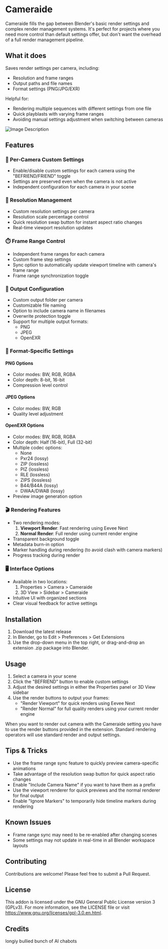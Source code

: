 # Cameraide
Cameraide fills the gap between Blender's basic render settings and complex render management systems. It's perfect for projects where you need more control than default settings offer, but don't want the overhead of a full render management pipeline.

## What it does

Saves render settings per camera, including:
- Resolution and frame ranges
- Output paths and file names
- Format settings (PNG/JPG/EXR)

Helpful for:
- Rendering multiple sequences with different settings from one file
- Quick playblasts with varying frame ranges
- Avoiding manual settings adjustment when switching between cameras

![Image Description](https://github.com/longiy/static-assets/blob/main/cameraide-assets/Cameraid_Preview.png)

## Features

### 🎥 Per-Camera Custom Settings
- Enable/disable custom settings for each camera using the "BEFRIEND/FRIEND" toggle
- Settings are preserved even when the camera is not active
- Independent configuration for each camera in your scene

### 📐 Resolution Management
- Custom resolution settings per camera
- Resolution scale percentage control
- Quick resolution swap button for instant aspect ratio changes
- Real-time viewport resolution updates

### ⏱️ Frame Range Control
- Independent frame ranges for each camera
- Custom frame step settings
- Sync option to automatically update viewport timeline with camera's frame range
- Frame range synchronization toggle

### 📂 Output Configuration
- Custom output folder per camera
- Customizable file naming
- Option to include camera name in filenames
- Overwrite protection toggle
- Support for multiple output formats:
  - PNG
  - JPEG
  - OpenEXR

### 🎨 Format-Specific Settings

#### PNG Options
- Color modes: BW, RGB, RGBA
- Color depth: 8-bit, 16-bit
- Compression level control

#### JPEG Options
- Color modes: BW, RGB
- Quality level adjustment

#### OpenEXR Options
- Color modes: BW, RGB, RGBA
- Color depth: Half (16-bit), Full (32-bit)
- Multiple codec options:
  - None
  - Pxr24 (lossy)
  - ZIP (lossless)
  - PIZ (lossless)
  - RLE (lossless)
  - ZIPS (lossless)
  - B44/B44A (lossy)
  - DWAA/DWAB (lossy)
- Preview image generation option

### 🎬 Rendering Features
- Two rendering modes:
  1. **Viewport Render**: Fast rendering using Eevee Next
  2. **Normal Render**: Full render using current render engine
- Transparent background toggle
- Metadata burn-in option
- Marker handling during rendering (to avoid clash with camera markers)
- Progress tracking during render

### 🖥️ Interface Options
- Available in two locations:
  1. Properties > Camera > Cameraide
  2. 3D View > Sidebar > Cameraide
- Intuitive UI with organized sections
- Clear visual feedback for active settings

## Installation

1. Download the latest release
2. In Blender, go to Edit > Preferences > Get Extensions
3. Use the drop-down menu in the top right, or drag-and-drop an extension .zip package into Blender.

## Usage

1. Select a camera in your scene
2. Click the "BEFRIEND" button to enable custom settings
3. Adjust the desired settings in either the Properties panel or 3D View sidebar
4. Use the render buttons to output your frames:
   - "Render Viewport" for quick renders using Eevee Next
   - "Render Normal" for full quality renders using your current render engine

When you want to render out camera with the Cameraide setting you have to use the render buttons provided in the extension. 
Standard rendering operators will use standard render and output settings.

## Tips & Tricks

- Use the frame range sync feature to quickly preview camera-specific animations
- Take advantage of the resolution swap button for quick aspect ratio changes
- Enable "Include Camera Name" if you want to have them as a prefix
- Use the viewport renderer for quick previews and the normal renderer for final output
- Enable "Ignore Markers" to temporarily hide timeline markers during rendering

## Known Issues

- Frame range sync may need to be re-enabled after changing scenes
- Some settings may not update in real-time in all Blender workspace layouts

## Contributing

Contributions are welcome! Please feel free to submit a Pull Request.

## License
This addon is licensed under the GNU General Public License version 3 (GPLv3).
For more information, see the LICENSE file or visit https://www.gnu.org/licenses/gpl-3.0.en.html.

## Credits

longiy bullied bunch of AI chabots 
